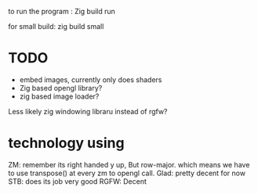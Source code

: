 to run the program : Zig build run

for small build: zig build small


# TODO
- embed images, currently only does shaders
- Zig based opengl library?
- zig based image loader?

Less likely
zig windowing libraru instead of rgfw?

# technology using
ZM: remember its right handed y up, But row-major. which means we have to use transpose() at every zm to opengl call.
Glad: pretty decent for now
STB: does its job very good
RGFW: Decent
